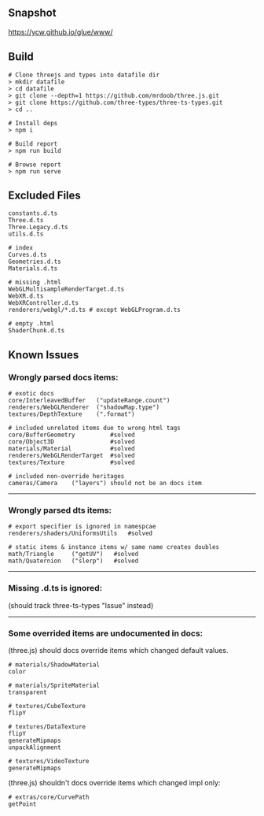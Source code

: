 ## Snapshot

<https://ycw.github.io/glue/www/>

## Build 

```
# Clone threejs and types into datafile dir
> mkdir datafile
> cd datafile
> git clone --depth=1 https://github.com/mrdoob/three.js.git
> git clone https://github.com/three-types/three-ts-types.git
> cd ..

# Install deps
> npm i

# Build report
> npm run build

# Browse report
> npm run serve
```


## Excluded Files

```
constants.d.ts
Three.d.ts
Three.Legacy.d.ts
utils.d.ts

# index
Curves.d.ts
Geometries.d.ts
Materials.d.ts

# missing .html
WebGLMultisampleRenderTarget.d.ts
WebXR.d.ts
WebXRController.d.ts
renderers/webgl/*.d.ts # except WebGLProgram.d.ts

# empty .html
ShaderChunk.d.ts
```



## Known Issues 

### Wrongly parsed docs items:

```
# exotic docs
core/InterleavedBuffer   ("updateRange.count")
renderers/WebGLRenderer  ("shadowMap.type")
textures/DepthTexture    (".format")

# included unrelated items due to wrong html tags
core/BufferGeometry          #solved
core/Object3D                #solved
materials/Material           #solved
renderers/WebGLRenderTarget  #solved
textures/Texture             #solved

# included non-override heritages
cameras/Camera    ("layers") should not be an docs item
```

---
### Wrongly parsed dts items:

```
# export specifier is ignored in namespcae
renderers/shaders/UniformsUtils   #solved

# static items & instance items w/ same name creates doubles
math/Triangle     ("getUV")   #solved
math/Quaternion   ("slerp")   #solved
```

---
### Missing .d.ts is ignored:

(should track three-ts-types "Issue" instead)

---
### Some overrided items are undocumented in docs:

(three.js) should docs override items which changed default values.

```
# materials/ShadowMaterial
color 

# materials/SpriteMaterial
transparent

# textures/CubeTexture
flipY

# textures/DataTexture
flipY
generateMipmaps
unpackAlignment

# textures/VideoTexture
generateMipmaps
```

(three.js) shouldn't docs override items which changed impl only:

```
# extras/core/CurvePath
getPoint
```